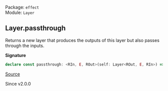 Package: `effect`<br />
Module: `Layer`<br />

## Layer.passthrough

Returns a new layer that produces the outputs of this layer but also
passes through the inputs.

**Signature**

```ts
declare const passthrough: <RIn, E, ROut>(self: Layer<ROut, E, RIn>) => Layer<RIn | ROut, E, RIn>
```

[Source](https://github.com/Effect-TS/effect/tree/main/packages/effect/src/Layer.ts#L562)

Since v2.0.0